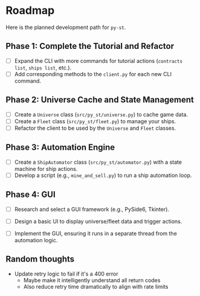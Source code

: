 # Roadmap

Here is the planned development path for `py-st`.

## Phase 1: Complete the Tutorial and Refactor
- [ ] Expand the CLI with more commands for tutorial actions (`contracts list`, `ships list`, etc.).
- [ ] Add corresponding methods to the `client.py` for each new CLI command.

## Phase 2: Universe Cache and State Management
- [ ] Create a `Universe` class (`src/py_st/universe.py`) to cache game data.
- [ ] Create a `Fleet` class (`src/py_st/fleet.py`) to manage your ships.
- [ ] Refactor the client to be used by the `Universe` and `Fleet` classes.

## Phase 3: Automation Engine
- [ ] Create a `ShipAutomator` class (`src/py_st/automator.py`) with a state machine for ship actions.
- [ ] Develop a script (e.g., `mine_and_sell.py`) to run a ship automation loop.

## Phase 4: GUI
- [ ] Research and select a GUI framework (e.g., PySide6, Tkinter).
- [ ] Design a basic UI to display universe/fleet data and trigger actions.
- [ ] Implement the GUI, ensuring it runs in a separate thread from the automation logic.


## Random thoughts
- Update retry logic to fail if it's a 400 error
  - Maybe make it intelligently understand all return codes
  - Also reduce retry time dramatically to align with rate limits
